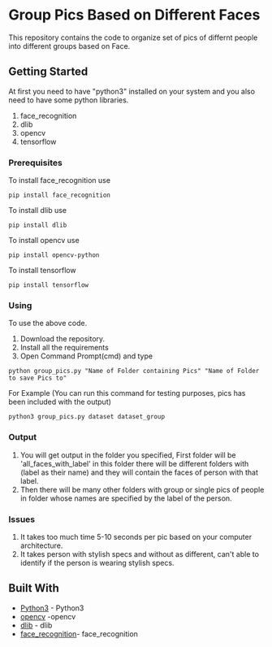 # Group Pics Based on Different Faces
This repository contains the code to organize set of pics of differnt people into different groups based on Face.

## Getting Started
 At first you need to have "python3" installed on your system and you also need to have some python libraries.
 1. face_recognition
 2. dlib 
 3. opencv
 4. tensorflow
 
### Prerequisites

To install face_recognition use 

```
pip install face_recognition
```
To install dlib use 

```
pip install dlib
```
To install opencv use 

```
pip install opencv-python
```
To install tensorflow 

```
pip install tensorflow
```


### Using

To use the above code.
1. Download the repository.
2. Install all the requirements
3. Open Command Prompt(cmd) and type 

```
python group_pics.py "Name of Folder containing Pics" "Name of Folder to save Pics to"
```

For Example (You can run this command for testing purposes, pics has been included with the output)

```
python3 group_pics.py dataset dataset_group
```

### Output

1. You will get output in the folder you specified, First folder will be 'all_faces_with_label' in this folder there will be different folders with (label as their name) and they will contain the faces of person with that label.
2. Then there will be many other folders with group or single pics of people in folder whose names are specified by the label of the person. 

### Issues
1. It takes too much time 5-10 seconds per pic based on your computer architecture.
2. It takes person with stylish specs and without as different, can't able to identify if the person is wearing stylish specs.

## Built With

* [Python3](https://www.python.org/) - Python3
* [opencv](https://pypi.org/project/opencv-python/) -opencv
* [dlib](https://pypi.org/project/dlib/) - dlib
* [face_recognition](https://pypi.org/project/face_recognition/)- face_recognition